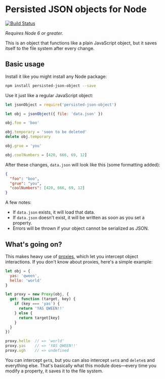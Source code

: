Persisted JSON objects for Node
===============================
[![Build Status](https://travis-ci.org/EvanHahn/node-persisted-json-object.svg?branch=master)](https://travis-ci.org/EvanHahn/node-persisted-json-object)

*Requires Node 6 or greater.*

This is an object that functions like a plain JavaScript object, but it saves itself to the file system after every change.

Basic usage
-----------

Install it like you might install any Node package:

```sh
npm install persisted-json-object --save
```

Use it just like a regular JavaScript object:

```js
let jsonObject = require('persisted-json-object')

let obj = jsonObject({ file: 'data.json' })

obj.foo = 'boo'

obj.temporary = 'soon to be deleted'
delete obj.temporary

obj.grue = 'you'

obj.coolNumbers = [420, 666, 69, 12]
```

After these changes, `data.json` will look like this (some formatting added):

```json
{
  "foo": "boo",
  "grue": "you",
  "coolNumbers": [420, 666, 69, 12]
}
```

A few notes:

- If `data.json` exists, it will load that data.
- If `data.json` doesn't exist, it will be written as soon as you set a property.
- Errors will be thrown if your object cannot be serialized as JSON.

What's going on?
----------------

This makes heavy use of [proxies](https://developer.mozilla.org/en-US/docs/Web/JavaScript/Reference/Global_Objects/Proxy), which let you intercept object interactions. If you don't know about proxies, here's a simple example:

```js
let obj = {
  yas: 'qween',
  hello: 'world'
}

let proxy = new Proxy(obj, {
  get: function (target, key) {
    if (key === 'yas') {
      return 'YAS QWEEN!!'
    } else {
      return target[key]
    }
  }
})

proxy.hello  // => 'world'
proxy.yas    // => 'YAS QWEEN!!'
proxy.ugh    // => undefined
```

You can intercept `get`s, but you can also intercept `set`s and `delete`s and everything else. That's basically what this module does—every time you modify a property, it saves it to the file system.
